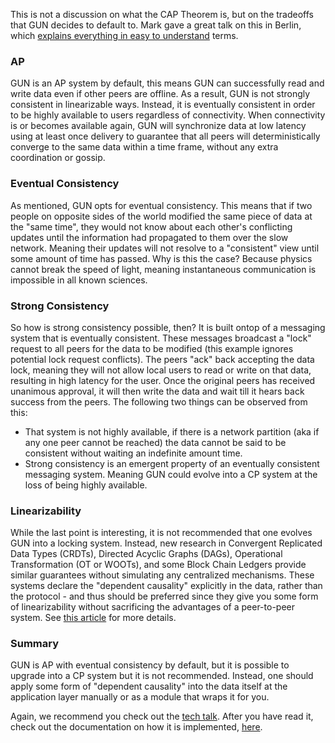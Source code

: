 This is not a discussion on what the CAP Theorem is, but on the tradeoffs that GUN decides to default to. Mark gave a great talk on this in Berlin, which [explains everything in easy to understand](http://gun.js.org/distributed/matters.html) terms.

### AP

GUN is an AP system by default, this means GUN can successfully read and write data even if other peers are offline. As a result, GUN is not strongly consistent in linearizable ways. Instead, it is eventually consistent in order to be highly available to users regardless of connectivity. When connectivity is or becomes available again, GUN will synchronize data at low latency using at least once delivery to guarantee that all peers will deterministically converge to the same data within a time frame, without any extra coordination or gossip.

### Eventual Consistency

As mentioned, GUN opts for eventual consistency. This means that if two people on opposite sides of the world modified the same piece of data at the "same time", they would not know about each other's conflicting updates until the information had propagated to them over the slow network. Meaning their updates will not resolve to a "consistent" view until some amount of time has passed. Why is this the case? Because physics cannot break the speed of light, meaning instantaneous communication is impossible in all known sciences.

### Strong Consistency

So how is strong consistency possible, then? It is built ontop of a messaging system that is eventually consistent. These messages broadcast a "lock" request to all peers for the data to be modified (this example ignores potential lock request conflicts). The peers "ack" back accepting the data lock, meaning they will not allow local users to read or write on that data, resulting in high latency for the user. Once the original peers has received unanimous approval, it will then write the data and wait till it hears back success from the peers. The following two things can be observed from this:

 - That system is not highly available, if there is a network partition (aka if any one peer cannot be reached) the data cannot be said to be consistent without waiting an indefinite amount time.
 - Strong consistency is an emergent property of an eventually consistent messaging system. Meaning GUN could evolve into a CP system at the loss of being highly available.

### Linearizability

While the last point is interesting, it is not recommended that one evolves GUN into a locking system. Instead, new research in Convergent Replicated Data Types (CRDTs), Directed Acyclic Graphs (DAGs), Operational Transformation (OT or WOOTs), and some Block Chain Ledgers provide similar guarantees without simulating any centralized mechanisms. These systems declare the "dependent causality" explicitly in the data, rather than the protocol - and thus should be preferred since they give you some form of linearizability without sacrificing the advantages of a peer-to-peer system. See [this article](https://queue.acm.org/detail.cfm?id=2610533) for more details.

### Summary

GUN is AP with eventual consistency by default, but it is possible to upgrade into a CP system but it is not recommended. Instead, one should apply some form of "dependent causality" into the data itself at the application layer manually or as a module that wraps it for you.

Again, we recommend you check out the [tech talk](http://gun.js.org/distributed/matters.html). After you have read it, check out the documentation on how it is implemented, [here](Conflict-Resolution-with-Guns).